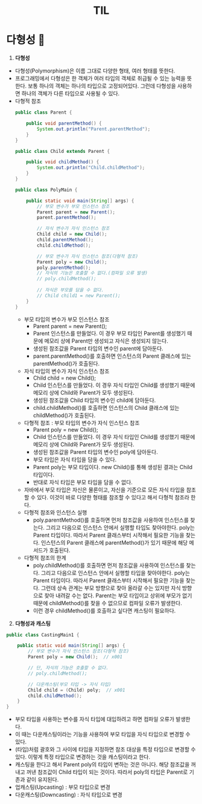 # <center>TIL<center>

# 다형성 :memo:

1. **다형성**
  - 다형성(Polymorphism)은 이름 그대로 다양한 형태, 여러 형태를 뜻한다.
  - 프로그래밍에서 다형성은 한 객체가 여러 타입의 객체로 취급될 수 있는 능력을 뜻한다. 보통 하나의 객체는 하나의 타입으로 고정되어있다. 그런데 다형성을 사용하면 하나의 객체가 다른 타입으로 사용될 수 있다.
  - 다형적 참조
    ```java
    public class Parent {

        public void parentMethod() {
            System.out.println("Parent.parentMethod");
        }
    }
    ```
    ```java
    public class Child extends Parent {

        public void childMethod() {
            System.out.println("Child.childMethod");
        }
    }
    ```
    ```java
    public class PolyMain {

        public static void main(String[] args) {
            // 부모 변수가 부모 인스턴스 참조
            Parent parent = new Parent();
            parent.parentMethod();

            // 자식 변수가 자식 인스턴스 참조
            Child child = new Child();
            child.parentMethod();
            child.childMethod();

            // 부모 변수가 자식 인스턴스 참조(다형적 참조)
            Parent poly = new Child();
            poly.parentMethod();
            // 자식의 기능은 호출할 수 없다.(컴파일 오류 발생)
            // poly.childMethod();
            
            // 자식은 부모를 담을 수 없다.
            // Child child1 = new Parent();
        }
    }
    ```
    - 부모 타입의 변수가 부모 인스턴스 참조
      - Parent parent = new Parent();
      - Parent 인스턴스를 만들었다. 이 경우 부모 타입인 Parent를 생성했기 때문에 메모리 상에 Parent만 생성되고 자식은 생성되지 않는다.
      - 생성된 참조값을 Parent 타입의 변수인 parent에 담아둔다.
      - parent.parentMethod()를 호출하면 인스턴스의 Parent 클래스에 있는 parentMethod()가 호출된다.
    - 자식 타입의 변수가 자식 인스턴스 참조
      - Child child = new Child();
      - Child 인스턴스를 만들었다. 이 경우 자식 타입인 Child를 생성했기 때문에 메모리 상에 Child와 Parent가 모두 생성된다.
      - 생성된 참조값을 Child 타입의 변수인 child에 담아둔다.
      - child.childMethod()를 호출하면 인스턴스의 Child 클래스에 있는 childMethod()가 호출된다.
    - 다형적 참조 : 부모 타입의 변수가 자식 인스턴스 참조
      - Parent poly = new Child();
      - Child 인스턴스를 만들었다. 이 경우 자식 타입인 Child를 생성했기 때문에 메모리 상에 Child와 Parent가 모두 생성된다.
      - 생성된 참조값을 Parent 타입의 변수인 poly에 담아둔다.
      - 부모 타입은 자식 타입을 담을 수 있다.
      - Parent poly는 부모 타입이다. new Child()를 통해 생성된 결과는 Child 타입이다.
      - 반대로 자식 타입은 부모 타입을 담을 수 없다.
    - 자바에서 부모 타입은 자신은 물론이고, 자신을 기준으로 모든 자식 타입을 참조할 수 있다. 이것이 바로 다양한 형태를 참조할 수 있다고 해서 다형적 참조라 한다.
    - 다형적 참조와 인스턴스 실행
      - poly.parentMethod()를 호출하면 먼저 참조값을 사용하여 인스턴스를 찾는다. 그리고 다음으로 인스턴스 안에서 실행할 타입도 찾아야한다. poly는 Parent 타입이다. 따라서 Parent 클래스부터 시작해서 필요한 기능을 찾는다. 인스턴스의 Parent 클래스에 parentMethod()가 있기 때문에 해당 메서드가 호출된다.
    - 다형적 참조의 한계
      - poly.childMethod()를 호출하면 먼저 참조값을 사용하여 인스턴스를 찾는다. 그리고 다음으로 인스턴스 안에서 실행할 타입을 찾아야한다. poly는 Parent 타입이다. 따라서 Parent 클래스부터 시작해서 필요한 기능을 찾는다. 그런데 상속 관계는 부모 방향으로 찾아 올라갈 수는 있지만 자식 방향으로 찾아 내려갈 수는 없다. Parent는 부모 타입이고 상위에 부모가 없기 때문에 childMethod()를 찾을 수 없으므로 컴파일 오류가 발생한다.
      - 이런 경우 childMethod()를 호출하고 싶다면 캐스팅이 필요하다.

2. **다형성과 캐스팅**
  ```java
  public class CastingMain1 {

      public static void main(String[] args) {
          // 부모 변수가 자식 인스턴스 참조(다형적 참조)
          Parent poly = new Child();  // x001

          // 단, 자식의 기능은 호출할 수 없다.
          // poly.childMethod();

          // 다운캐스팅(부모 타입 -> 자식 타입)
          Child child = (Child) poly;  // x001
          child.childMethod();
      }
  }
  ```
  - 부모 타입을 사용하는 변수를 자식 타입에 대입하려고 하면 컴파일 오류가 발생한다.
  - 이 때는 다운캐스팅이라는 기능을 사용하여 부모 타입을 자식 타입으로 변경할 수 있다.
  - (타입)처럼 괄호와 그 사이에 타입을 지정하면 참조 대상을 특정 타입으로 변경할 수 있다. 이렇게 특정 타입으로 변경하는 것을 캐스팅이라고 한다.
  - 캐스팅을 한다고 해서 Parent poly의 타입이 변하는 것은 아니다. 해당 참조값을 꺼내고 꺼낸 참조값이 Child 타입이 되는 것이다. 따라서 poly의 타입은 Parent로 기존과 같이 유지된다.
  - 업캐스팅(Upcasting) : 부모 타입으로 변경
  - 다운캐스팅(Downcasting) : 자식 타입으로 변경